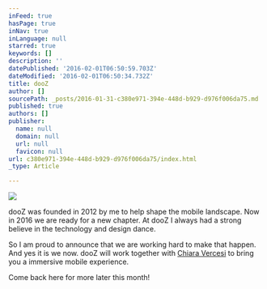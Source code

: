 ```yaml
---
inFeed: true
hasPage: true
inNav: true
inLanguage: null
starred: true
keywords: []
description: ''
datePublished: '2016-02-01T06:50:59.703Z'
dateModified: '2016-02-01T06:50:34.732Z'
title: dooZ
author: []
sourcePath: _posts/2016-01-31-c380e971-394e-448d-b929-d976f006da75.md
published: true
authors: []
publisher:
  name: null
  domain: null
  url: null
  favicon: null
url: c380e971-394e-448d-b929-d976f006da75/index.html
_type: Article

---
```

![](https://the-grid-user-content.s3-us-west-2.amazonaws.com/ac50ce03-337f-4075-8c62-f539ee57bd52.png)

dooZ was founded in 2012 by me to help shape the mobile landscape. Now in 2016 we are ready for a new chapter. At dooZ I always had a strong believe in the technology and design dance. 

So I am proud to announce that we are working hard to make that happen. And yes it is we now. dooZ will work together with  [Chiara Vercesi][0] to bring you a immersive mobile experience.

Come back here for more later this month!

[0]: https://www.behance.net/chiaravercesi